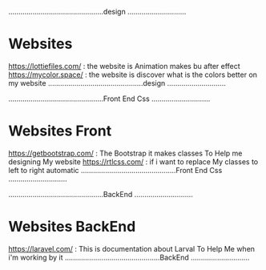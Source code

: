 ...............................................design .............................
# Websites
https://lottiefiles.com/ : the website is Animation makes bu after effect
https://mycolor.space/  : the website is discover what is the colors better on my website
...............................................design .............................

...............................................Front End Css .............................
# Websites Front 
https://getbootstrap.com/ : The Bootstrap it makes classes To Help me designing My website
https://rtlcss.com/ : if i want to replace My classes to left to right automatic 
...............................................Front End Css .............................

...............................................BackEnd .............................
# Websites BackEnd 
https://laravel.com/ : This is documentation about Larval To Help Me when i'm working by it
...............................................BackEnd .............................